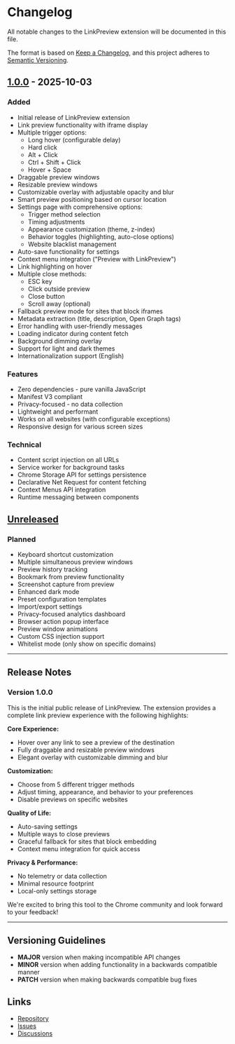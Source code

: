 # Changelog

All notable changes to the LinkPreview extension will be documented in this file.

The format is based on [Keep a Changelog](https://keepachangelog.com/en/1.0.0/),
and this project adheres to [Semantic Versioning](https://semver.org/spec/v2.0.0.html).

## [1.0.0] - 2025-10-03

### Added
- Initial release of LinkPreview extension
- Link preview functionality with iframe display
- Multiple trigger options:
  - Long hover (configurable delay)
  - Hard click
  - Alt + Click
  - Ctrl + Shift + Click
  - Hover + Space
- Draggable preview windows
- Resizable preview windows
- Customizable overlay with adjustable opacity and blur
- Smart preview positioning based on cursor location
- Settings page with comprehensive options:
  - Trigger method selection
  - Timing adjustments
  - Appearance customization (theme, z-index)
  - Behavior toggles (highlighting, auto-close options)
  - Website blacklist management
- Auto-save functionality for settings
- Context menu integration ("Preview with LinkPreview")
- Link highlighting on hover
- Multiple close methods:
  - ESC key
  - Click outside preview
  - Close button
  - Scroll away (optional)
- Fallback preview mode for sites that block iframes
- Metadata extraction (title, description, Open Graph tags)
- Error handling with user-friendly messages
- Loading indicator during content fetch
- Background dimming overlay
- Support for light and dark themes
- Internationalization support (English)

### Features
- Zero dependencies - pure vanilla JavaScript
- Manifest V3 compliant
- Privacy-focused - no data collection
- Lightweight and performant
- Works on all websites (with configurable exceptions)
- Responsive design for various screen sizes

### Technical
- Content script injection on all URLs
- Service worker for background tasks
- Chrome Storage API for settings persistence
- Declarative Net Request for content fetching
- Context Menus API integration
- Runtime messaging between components

## [Unreleased]

### Planned
- Keyboard shortcut customization
- Multiple simultaneous preview windows
- Preview history tracking
- Bookmark from preview functionality
- Screenshot capture from preview
- Enhanced dark mode
- Preset configuration templates
- Import/export settings
- Privacy-focused analytics dashboard
- Browser action popup interface
- Preview window animations
- Custom CSS injection support
- Whitelist mode (only show on specific domains)

---

## Release Notes

### Version 1.0.0

This is the initial public release of LinkPreview. The extension provides a complete link preview experience with the following highlights:

**Core Experience:**
- Hover over any link to see a preview of the destination
- Fully draggable and resizable preview windows
- Elegant overlay with customizable dimming and blur

**Customization:**
- Choose from 5 different trigger methods
- Adjust timing, appearance, and behavior to your preferences
- Disable previews on specific websites

**Quality of Life:**
- Auto-saving settings
- Multiple ways to close previews
- Graceful fallback for sites that block embedding
- Context menu integration for quick access

**Privacy & Performance:**
- No telemetry or data collection
- Minimal resource footprint
- Local-only settings storage

We're excited to bring this tool to the Chrome community and look forward to your feedback!

---

## Versioning Guidelines

- **MAJOR** version when making incompatible API changes
- **MINOR** version when adding functionality in a backwards compatible manner
- **PATCH** version when making backwards compatible bug fixes

## Links

- [Repository](https://github.com/yourusername/LinkPreview)
- [Issues](https://github.com/yourusername/LinkPreview/issues)
- [Discussions](https://github.com/yourusername/LinkPreview/discussions)

[1.0.0]: https://github.com/yourusername/LinkPreview/releases/tag/v1.0.0
[Unreleased]: https://github.com/yourusername/LinkPreview/compare/v1.0.0...HEAD
